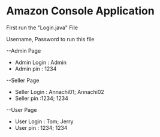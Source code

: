 # Amazon Console Application


First run the "Login.java" File

Username, Password to run this file


--Admin Page

* Admin Login : Admin
* Admin pin     : 1234

--Seller Page

* Seller Login  : Annachi01; Annachi02
* Seller pin      :1234; 1234

--User Page

* User Login   : Tom; Jerry
* User pin       : 1234; 1234
